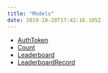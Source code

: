 ```yaml
---
title: "Models"
date: 2019-10-28T17:42:16.105Z
---
```


- [AuthToken](authtoken)
- [Count](count)
- [Leaderboard](leaderboard)
- [LeaderboardRecord](leaderboardrecord)
